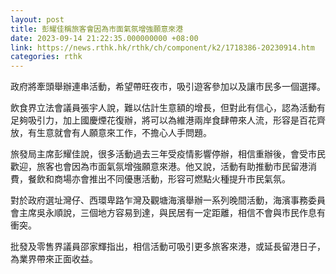```yaml
---
layout: post
title: 彭耀佳稱旅客會因為市面氣氛增強願意來港
date: 2023-09-14 21:22:35.000000000 +08:00
link: https://news.rthk.hk/rthk/ch/component/k2/1718386-20230914.htm
categories: rthk
---
```


政府將牽頭舉辦連串活動，希望帶旺夜市，吸引遊客參加以及讓市民多一個選擇。

飲食界立法會議員張宇人說，難以估計生意額的增長，但對此有信心，認為活動有足夠吸引力，加上國慶煙花復辦，將可以為維港兩岸食肆帶來人流，形容是百花齊放，有生意就會有人願意來工作，不擔心人手問題。

旅發局主席彭耀佳說，很多活動過去三年受疫情影響停辦，相信重辦後，會受市民歡迎，旅客也會因為市面氣氛增強願意來港。他又說，活動有助推動市民留港消費，餐飲和商場亦會推出不同優惠活動，形容可燃點火種提升市民氣氛。

對於政府選址灣仔、西環卑路乍灣及觀塘海濱舉辦一系列晚間活動，海濱事務委員會主席吳永順說，三個地方容易到達，與民居有一定距離，相信不會與市民作息有衝突。

批發及零售界議員邵家輝指出，相信活動可吸引更多旅客來港，或延長留港日子，為業界帶來正面收益。
